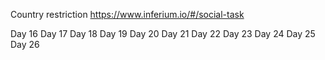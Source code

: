 Country restriction
https://www.inferium.io/#/social-task

Day 16
Day 17
Day 18
Day 19
Day 20
Day 21
Day 22
Day 23
Day 24
Day 25
Day 26
